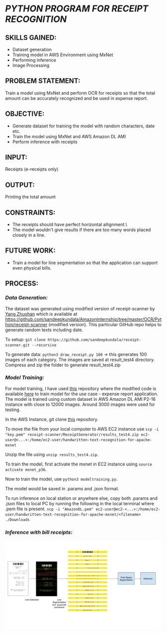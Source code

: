 # ***PYTHON PROGRAM FOR RECEIPT RECOGNITION***

## **SKILLS GAINED:**

* Dataset generation
* Training model in AWS Environment using MxNet
* Performing inference
* Image Processing

## **PROBLEM STATEMENT:**

Train a model using MxNet and perform OCR for receipts so that the total amount can be accurately recognized and be used in expense report.

## **OBJECTIVE:**
* Generate dataset for training the model with random characters, date etc.
* Train the model using MxNet and AWS Amazon DL AMI
* Perform inference with receipts

## **INPUT:**
Receipts (e-receipts only)

## **OUTPUT:**
Printing the total amount

## **CONSTRAINTS:**
* The receipts should have perfect horizontal allignment.\
* The model wouldn't give results if there are too many words placed closely in a line.

## **FUTURE WORK:**
* Train a model for line segmentation so that the application can support even physical bills.

## **PROCESS:**

### *Data Generation:*
The dataset was generated using modified version of receipt-scanner by [Yang Zhuohan](https://github.com/billstark) which is available at https://github.com/sandeepkundala/AmazonInternship/tree/master/OCR/Python/receipt-scanner (modified version). This particular GitHub repo helps to generate random texts including date.

To setup: `git clone https://github.com/sandeepkundala/receipt-scanner.git --recursive`

To generate data: `python3 draw_receipt.py 100` -> this generates 100 images of each category. The images are saved at result_test4 directory. Compress and zip the folder to generate result_test4.zip

### *Model Training:*
For model training, I have used [this](https://github.com/awslabs/handwritten-text-recognition-for-apache-mxnet.git) repository where the modified code is available [here](https://github.com/sandeepkundala/AmazonInternship/tree/master/OCR/Python/Text-recognition-for-apache-mxnet/blob/master/3b_text_recon.ipynb) to train model for the use case - expense report application. The model is trained using custom dataset in AWS Amazon DL AMI P2-16 instance with close to 12000 images. Around 3000 images were used for testing.

In the AWS Instance, git clone [this](https://github.com/sandeepkundala/Text-recognition-for-apache-mxnet.git) repository.

To move the file from your local computer to AWS EC2 instance use `scp -i "key.pem" receipt-scanner/ReceiptGenerator/results_test4.zip ec2-user@<...>:/home/ec2-user/handwritten-text-recognition-for-apache-mxnet`

Unzip the file using `unzip results_test4.zip`.

To train the model, first activate the mxnet in EC2 instance using `source activate mxnet_p36`.

Now to train the model, use `python3 modeltraining.py`.

The model would be saved in .params and .json format.

To run inference on local station or anywhere else, copy both .params and .json files to local PC by running the following in the local terminal where .pem file is present.
`scp -i "AmazonDL.pem" ec2-user@ec2-<...>:/home/ec2-user/handwritten-text-recognition-for-apache-mxnet/<filename> ./Downloads`

### *Inference with bill receipts:*

![](https://github.com/sandeepkundala/AmazonInternship/blob/master/OCR/Python/amazon_internship_fig_1.png)

